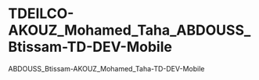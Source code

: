 # TDEILCO-AKOUZ_Mohamed_Taha_ABDOUSS_Btissam-TD-DEV-Mobile
ABDOUSS_Btissam-AKOUZ_Mohamed_Taha-TD-DEV-Mobile
